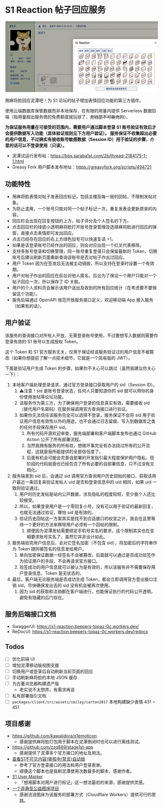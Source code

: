 # S1 Reaction 帖子回应服务

![](test-screenshot.jpg)

用麻将脸回应泥潭吧！为 S1 论坛的帖子增加表情回应功能的第三方插件。

使用云端数据库保管数据而非本地保存，在有限的用量内提供 Serverless 数据后端（指用量超出服务商的免费额度就玩球了，~~充钱是不可能充的~~）。

**为保证服务用量在可接受的范围内，需要用户通过脚本登录 S1 账号验证有效后才会提供数据写入功能（具体验证规则见下方用户验证）。
服务保证不收集超出必要的用户信息，不过确实有接收账号敏感数据（Session ID）用于验证的步骤，介意的话可以不登录使用（只读）。**

- 泥潭试运行发布帖：https://bbs.saraba1st.com/2b/thread-2184175-1-1.html
- Greasy Fork 用户脚本发布地址：https://greasyfork.org/scripts/494721

## 功能特性

- 用麻将脸表情对帖子发表回应标记，包括主楼及每一层的回帖，不限制发帖对象。
- 为防止滥用，一个账号只能对同一个帖子标记一次，重复发表会更新原来的内容。
- 回应栏会出现在回复按钮的上方，帖子评分及个人签名的下方。
- 点击回应栏的绿底小透明麻将脸打开账号登录管理及选择麻将脸进行回应的弹窗，直接点击表情即可发出回应。
- 点击已经存在回应的右上方绿色加号可以快速复读 +1。
- 如果是该登录账号已经作出的回应，则会对应出现一个红叉代表移除。
- 支持多账号登录和切换管理，同一账号重复登录只会保留最新的 Token，切换账号后建议刷新页面重新查询该账号是否对帖子作出过回应。
- 用户 Token 因为在签发后无法被主动销毁，所以支持在登录时设置一个有效期。
- 用户对帖子作出的回应在前台对他人匿名，后台为了保证一个用户只能对一个帖子回应一次，所以保存了 ID 关联。
- 用户的个人资料页会展示该用户送出及收到的所有回应统计（在考虑要不要保留这个功能）。
- 服务后端通过 OpenAPI 规范开放服务接口定义，欢迎移动端 App 接入服务（如果有的话）。

## 用户验证

该服务的查询接口对所有人开放，无需登录账号使用，不过要想写入数据则需要你登录有效的 S1 账号以生成授权 Token。

这个 Token 和 S1 官方服务无关，仅用于保证经该服务验证过的用户信息不被篡改（如果你想提前了解一点技术细节，它就是一个简易版的 JWT）。

下面是验证用户生成 Token 的步骤，如果你不关心可以跳过（虽然我建议你关心一下）：

1. 本地客户端处理登录请求，通过官方登录接口获取用户的 sid（Session ID）。
    1. ⚠️注意！sid 是账号登录状态，任何人只要知道你的 sid 就可以用你的身份使用发帖等论坛功能。
    2. 该服务作为第三方，为了确保用户登录的信息真实有效，需要接收 sid（替代用户名密码）在服务端调用官方查询接口进行验证。
    3. 如果你无法信任该服务完全可以选择不登录，服务保证不会将 sid 用于验证用户信息有效性以外的用途，也不会通过日志留痕、写入到数据库之类的任何手段保存用户 sid。
        1. 所有代码开源欢迎审查，服务端部署和客户端脚本发布也通过 GitHub Action 公开了所有部署流程。
        2. 当然我拥有服务的所有权，想做坏事完全有办法绕过所有的公开流程，这就是我所能提供的全部信任度了。
        3. 后面有机会可能会完善自部署的开发指引最大程度保护用户隐私，现阶段的代码层面也已经包含了所有必要的自部署信息，只不过没有文档化。
2. 服务端拿到 sid 后，会通过 sid 调用官方查询用户历史回帖的接口，获取该用户最近一条回复来验证发帖人 uid 是否和登录信息中的 uid 相同，如果 uid 一致则验证通过。
    1. 用户的历史发帖是站内公开数据，涉及隐私的程度较轻，至少我个人还比较接受。
    2. 所以，如果登录用户是一个零回复小号，没有可以用于验证的最新回复，也就无法通过验证，哪怕 sid 是有效的。
    3. 验证历史回帖这一方案其实是找不到合适接口的权宜之计，我会在这里等待一个更好的方法来移除用户必须有一个回帖的限制。
        1. 顺便因为泥潭发帖需要绑定手机号实名的要求，这个限制其实也在变相要求账号实名了，虽然它并非设计如此。
3. 服务端验完用户信息后，会对它签名加密（不包含 sid），将加密后的字符串作为 Token 随同被签名的信息发给用户。
    1. 单向加密保证数据一经签名不会被篡改，后面就可以通过是否成功验签作为验证用户的手段，不会再请求官方接口。
    2. 验签成功的用户信息就可以被认为是有效的，所以该服务并不需要保存用户登录信息，Token 是无状态的。
4. 最后，客户端无论服务端是否成功生成 Token，都会立即调用官方登出接口注销 sid，尽快确保发出去的 sid 没有机会被再次使用。
    1. 因为 sid 的获取和注销都在客户端进行，也能保证执行的代码公开透明，避免有隐藏的后门存在。

## 服务后端接口文档

- SwaggerUI: https://s1-reaction.beepers-topaz-0c.workers.dev/
- ReDocUI: https://s1-reaction.beepers-topaz-0c.workers.dev/redocs

## Todos

- [ ] 优化前端 UI
- [ ] 增加泥潭移动版视图支援
- [ ] 切换用户或登录后自动刷新当前页面的回应
- [ ] 手动刷新麻将脸的本地 JSON 缓存
- [ ] 为古董浏览器构建遗产版
    - 老实说不太想弄，有需求再说
- [ ] 私有部署指引文档
- [ ] `packages/client/src/assets/smiley/carton2017` 本地构建缺少表情 431 ~ 451

## 项目感谢

- https://github.com/kawaiidora/s1emoticon
    - 感谢提供麻将脸打包用于脚本在泥潭倒闭时也可以进行离线测试。
- https://github.com/zzq889/stage1st-app
    - 感谢提供了泥潭多个官方接口的地址及用法。
- [查看S1不可见内容(审核中/禁言)自动版](https://greasyfork.org/scripts/419494)
    - 参考了官方登录接口的用法和用户登录表单。
    - 顺便这个脚本也是我刷泥潭使用次数最多的脚本，感谢作者。
- [S1 User Marker](https://greasyfork.org/scripts/439193)
    - 「想用脚本对用户进行标记」这一想法最初的来源，感谢提供灵感。
- [一个非典型公益图床项目](https://bbs.saraba1st.com/2b/thread-1902560-1-1.html)
    - 感谢流浪图床为该服务的部署方式（Cloudflare Workers）提供可行的思路。
